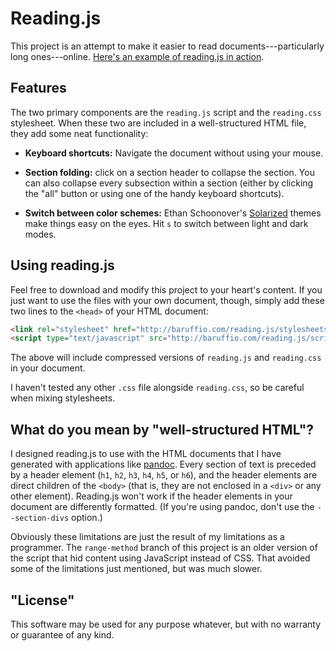 # Reading.js

This project is an attempt to make it easier to read
documents---particularly long ones---online.
[Here's an example of reading.js in action](http://baruffio.com/modernphilosophy/text.html
"Modern Philosophy by Walter Ott").

## Features

The two primary components are the `reading.js` script and the
`reading.css` stylesheet.  When these two are included in a
well-structured HTML file, they add some neat functionality:

- **Keyboard shortcuts:** Navigate the document without using your
    mouse.

- **Section folding:** click on a section header to collapse the
    section.  You can also collapse every subsection within a section
    (either by clicking the "all" button or using one of the handy
    keyboard shortcuts).
    
- **Switch between color schemes:** Ethan Schoonover's
    [Solarized](http://ethanschoonover.com/solarized) themes make
    things easy on the eyes.  Hit `s` to switch between light and dark
    modes.
    
## Using reading.js

Feel free to download and modify this project to your heart's content.
If you just want to use the files with your own document, though,
simply add these two lines to the `<head>` of your HTML document:

```html
<link rel="stylesheet" href="http://baruffio.com/reading.js/stylesheets/reading.css">
<script type="text/javascript" src="http://baruffio.com/reading.js/scripts/reading.min.js"></script>
```

The above will include compressed versions of `reading.js` and
`reading.css` in your document.

I haven't tested any other `.css` file alongside `reading.css`, so be
careful when mixing stylesheets.

## What do you mean by "well-structured HTML"?

I designed reading.js to use with the HTML documents that I have
generated with applications like
[pandoc](http://johnmacfarlane.net/pandoc/ "pandoc project page").
Every section of text is preceded by a header element (`h1`, `h2`,
`h3`, `h4`, `h5`, or `h6`), and the header elements are direct
children of the `<body>` (that is, they are not enclosed in a `<div>`
or any other element).  Reading.js won't work if the header elements
in your document are differently formatted.  (If you're using pandoc,
don't use the `--section-divs` option.)

Obviously these limitations are just the result of my limitations as a
programmer.  The `range-method` branch of this project is an older
version of the script that hid content using JavaScript instead of
CSS.  That avoided some of the limitations just mentioned, but was
much slower.

## "License"

This software may be used for any purpose whatever, but with no
warranty or guarantee of any kind.
